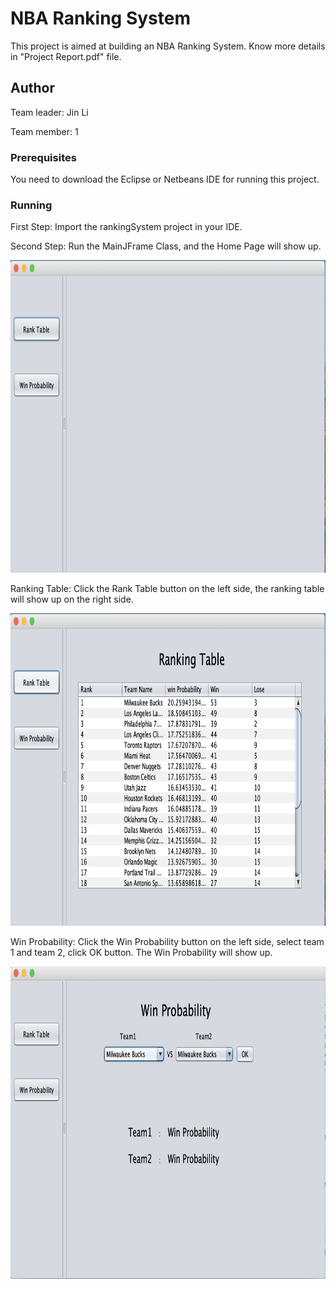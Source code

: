 # NBA Ranking System

This project is aimed at building an NBA Ranking System. Know more details in "Project Report.pdf" file.

## Author
Team leader: Jin Li

Team member: 1

### Prerequisites

You need to download the Eclipse or Netbeans IDE for running this project.


### Running

First Step:
Import the rankingSystem project in your IDE.

Second Step:
Run the MainJFrame Class, and the Home Page will show up.

<img src="Image/Home Page.png" width="800" height="500" >

Ranking Table:
Click the Rank Table button on the left side, the ranking table will show up on the right side.

<img src="Image/Ranking Table.png" width="800" height="500">

Win Probability:
Click the Win Probability button on the left side, select team 1 and team 2, click OK button. The Win Probability will show up.

<img src="Image/Win Probability.png" width="800" height="500">
